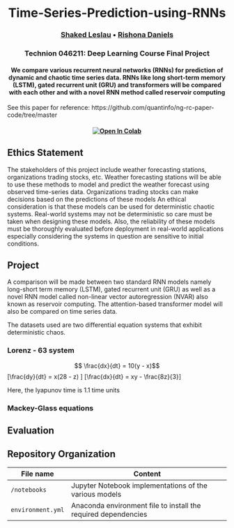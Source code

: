 
<h1 align="center">
  <br>
	Time-Series-Prediction-using-RNNs
  <br>
</h1>
  <h3 align="center">
    <a href="https://github.com/sLeslau">Shaked Leslau</a> •
    <a href="https://github.com/rishonadaniels">Rishona Daniels</a>

  </h3>
<h3 align="center">Technion 046211: Deep Learning Course Final Project

<h4 align="center">We compare various recurrent neural networks (RNNs) for prediction of dynamic and chaotic time series data. RNNs like long short-term memory (LSTM), gated recurrent unit (GRU) and transformers will be compared with each other and with a novel RNN method called reservoir computing</h4>

<p>See this paper for reference: https://github.com/quantinfo/ng-rc-paper-code/tree/master</hp>

<h4 align="center">
    <a href="https://colab.research.google.com/github/sLeslau/Time-Series-Prediction-using-RNNs"><img src="https://colab.research.google.com/assets/colab-badge.svg" alt="Open In Colab"/></a>
</h4>

## Ethics Statement
The stakeholders of this project include weather forecasting stations, organizations trading stocks, etc. 
Weather forecasting stations will be able to use these methods to model and predict the weather forecast using observed time-series data. 
Organizations trading stocks can make decisions based on the predictions of these models 
An ethical consideration is that these models can be used for deterministic chaotic systems. Real-world systems may not be deterministic so care must be taken when designing these models. Also, the reliability of these models must be thoroughly evaluated before deployment in real-world applications especially considering the systems in question are sensitive to initial conditions. 

## Project
A comparison will be made between two standard RNN models namely long-short term memory (LSTM), gated recurrent unit (GRU) as well as a novel RNN model called non-linear vector autoregression (NVAR) also known as reservoir computing. The attention-based transformer model will also be compared on time series data. 

The datasets used are two differential equation systems that exhibit deterministic chaos. 
### Lorenz - 63 system

$$ \frac{dx}{dt} = 10(y - x)$$
\[\frac{dy}{dt} = x(28 - z) \]
\[\frac{dx}{dt} = xy - \frac{8z}{3}\]

Here, the lyapunov time is 1.1 time units 

### Mackey-Glass equations

## Evaluation

## Repository Organization

| File name                                            | Content                                                                                     |
|------------------------------------------------------|---------------------------------------------------------------------------------------------|
| `/notebooks`                                         | Jupyter Notebook implementations of the various models                                      |
| `environment.yml`                                    | Anaconda environment file to install the required dependencies                              |
